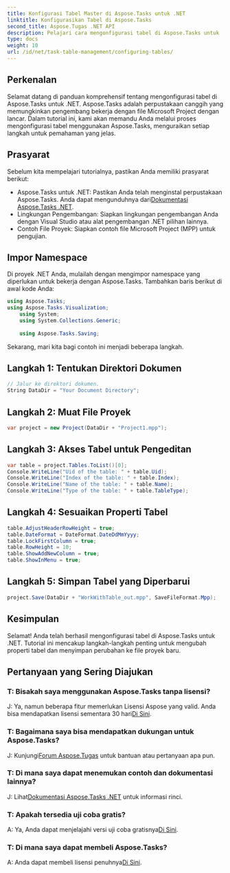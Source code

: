 ```yaml
---
title: Konfigurasi Tabel Master di Aspose.Tasks untuk .NET
linktitle: Konfigurasikan Tabel di Aspose.Tasks
second_title: Aspose.Tugas .NET API
description: Pelajari cara mengonfigurasi tabel di Aspose.Tasks untuk .NET dengan panduan langkah demi langkah ini. Tingkatkan pengalaman manajemen proyek Anda dengan mudah.
type: docs
weight: 10
url: /id/net/task-table-management/configuring-tables/
---
```

## Perkenalan
Selamat datang di panduan komprehensif tentang mengonfigurasi tabel di Aspose.Tasks untuk .NET. Aspose.Tasks adalah perpustakaan canggih yang memungkinkan pengembang bekerja dengan file Microsoft Project dengan lancar. Dalam tutorial ini, kami akan memandu Anda melalui proses mengonfigurasi tabel menggunakan Aspose.Tasks, menguraikan setiap langkah untuk pemahaman yang jelas.
## Prasyarat
Sebelum kita mempelajari tutorialnya, pastikan Anda memiliki prasyarat berikut:
-  Aspose.Tasks untuk .NET: Pastikan Anda telah menginstal perpustakaan Aspose.Tasks. Anda dapat mengunduhnya dari[Dokumentasi Aspose.Tasks .NET](https://reference.aspose.com/tasks/net/).
- Lingkungan Pengembangan: Siapkan lingkungan pengembangan Anda dengan Visual Studio atau alat pengembangan .NET pilihan lainnya.
- Contoh File Proyek: Siapkan contoh file Microsoft Project (MPP) untuk pengujian.
## Impor Namespace
Di proyek .NET Anda, mulailah dengan mengimpor namespace yang diperlukan untuk bekerja dengan Aspose.Tasks. Tambahkan baris berikut di awal kode Anda:
```csharp
using Aspose.Tasks;
using Aspose.Tasks.Visualization;
    using System;
    using System.Collections.Generic;
    
    using Aspose.Tasks.Saving;
```
Sekarang, mari kita bagi contoh ini menjadi beberapa langkah.
## Langkah 1: Tentukan Direktori Dokumen
```csharp
// Jalur ke direktori dokumen.
String DataDir = "Your Document Directory";
```
## Langkah 2: Muat File Proyek
```csharp
var project = new Project(DataDir + "Project1.mpp");
```
## Langkah 3: Akses Tabel untuk Pengeditan
```csharp
var table = project.Tables.ToList()[0];
Console.WriteLine("Uid of the table: " + table.Uid);
Console.WriteLine("Index of the table: " + table.Index);
Console.WriteLine("Name of the table: " + table.Name);
Console.WriteLine("Type of the table: " + table.TableType);
```
## Langkah 4: Sesuaikan Properti Tabel
```csharp
table.AdjustHeaderRowHeight = true;
table.DateFormat = DateFormat.DateDdMmYyyy;
table.LockFirstColumn = true;
table.RowHeight = 10;
table.ShowAddNewColumn = true;
table.ShowInMenu = true;
```
## Langkah 5: Simpan Tabel yang Diperbarui
```csharp
project.Save(DataDir + "WorkWithTable_out.mpp", SaveFileFormat.Mpp);
```
## Kesimpulan
Selamat! Anda telah berhasil mengonfigurasi tabel di Aspose.Tasks untuk .NET. Tutorial ini mencakup langkah-langkah penting untuk mengubah properti tabel dan menyimpan perubahan ke file proyek baru.
## Pertanyaan yang Sering Diajukan
### T: Bisakah saya menggunakan Aspose.Tasks tanpa lisensi?
 J: Ya, namun beberapa fitur memerlukan Lisensi Aspose yang valid. Anda bisa mendapatkan lisensi sementara 30 hari[Di Sini](https://purchase.aspose.com/temporary-license/).
### T: Bagaimana saya bisa mendapatkan dukungan untuk Aspose.Tasks?
 J: Kunjungi[Forum Aspose.Tugas](https://forum.aspose.com/c/tasks/15) untuk bantuan atau pertanyaan apa pun.
### T: Di mana saya dapat menemukan contoh dan dokumentasi lainnya?
 J: Lihat[Dokumentasi Aspose.Tasks .NET](https://reference.aspose.com/tasks/net/) untuk informasi rinci.
### T: Apakah tersedia uji coba gratis?
 A: Ya, Anda dapat menjelajahi versi uji coba gratisnya[Di Sini](https://releases.aspose.com/).
### T: Di mana saya dapat membeli Aspose.Tasks?
 A: Anda dapat membeli lisensi penuhnya[Di Sini](https://purchase.aspose.com/buy).